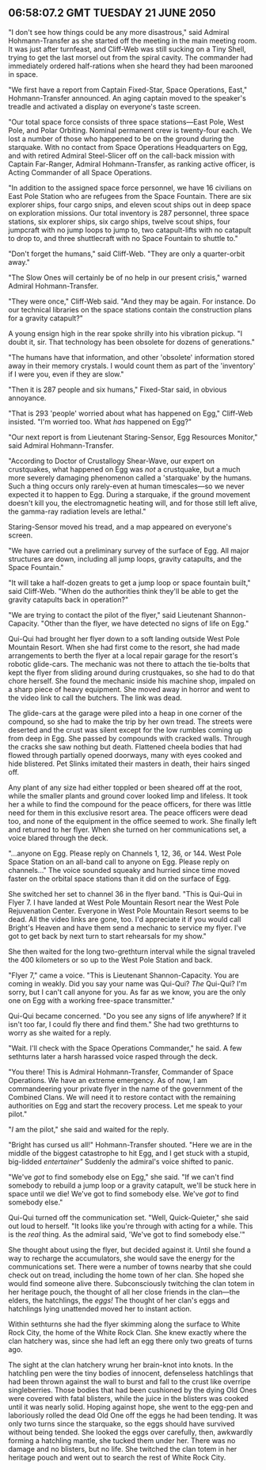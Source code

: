 ## 06:58:07.2 GMT TUESDAY 21 JUNE 2050
"I don't see how things could be any more disastrous," said Admiral Hohmann-Transfer as she started off the meeting in the main meeting room. It was just after turnfeast, and Cliff-Web was still sucking on a Tiny Shell, trying to get the last morsel out from the spiral cavity. The commander had immediately ordered half-rations when she heard they had been marooned in space.

"We first have a report from Captain Fixed-Star, Space Operations, East," Hohmann-Transfer announced. An aging captain moved to the speaker's treadle and activated a display on everyone's taste screen.

"Our total space force consists of three space stations&mdash;East Pole, West Pole, and Polar Orbiting. Nominal permanent crew is twenty-four each. We lost a number of those who happened to be on the ground during the starquake. With no contact from Space Operations Headquarters on Egg, and with retired Admiral Steel-Slicer off on the call-back mission with Captain Far-Ranger, Admiral Hohmann-Transfer, as ranking active officer, is Acting Commander of all Space Operations.

"In addition to the assigned space force personnel, we have 16 civilians on East Pole Station who are refugees from the Space Fountain. There are six explorer ships, four cargo snips, and eleven scout ships out in deep space on exploration missions. Our total inventory is 287 personnel, three space stations, six explorer ships, six cargo ships, twelve scout ships, four jumpcraft with no jump loops to jump to, two catapult-lifts with no catapult to drop to, and three shuttlecraft with no Space Fountain to shuttle to."

"Don't forget the humans," said Cliff-Web. "They are only a quarter-orbit away."

"The Slow Ones will certainly be of no help in our present crisis," warned Admiral Hohmann-Transfer.

"They were once," Cliff-Web said. "And they may be again. For instance. Do our technical libraries on the space stations contain the construction plans for a gravity catapult?"

A young ensign high in the rear spoke shrilly into his vibration pickup. "I doubt it, sir. That technology has been obsolete for dozens of generations."

"The humans have that information, and other 'obsolete' information stored away in their memory crystals. I would count them as part of the 'inventory' if I were you, even if they are slow."

"Then it is 287 people and six humans," Fixed-Star said, in obvious annoyance.

"That is 293 'people' worried about what has happened on Egg," Cliff-Web insisted. "I'm worried too. What _has_ happened on Egg?"

"Our next report is from Lieutenant Staring-Sensor, Egg Resources Monitor," said Admiral Hohmann-Transfer.

"According to Doctor of Crustallogy Shear-Wave, our expert on crustquakes, what happened on Egg was _not_ a crustquake, but a much more severely damaging phenomenon called a 'starquake' by the humans. Such a thing occurs only rarely-even at human timescales&mdash;so we never expected it to happen to Egg. During a starquake, if the ground movement doesn't kill you, the electromagnetic heating will, and for those still left alive, the gamma-ray radiation levels are lethal."

Staring-Sensor moved his tread, and a map appeared on everyone's screen.

"We have carried out a preliminary survey of the surface of Egg. All major structures are down, including all jump loops, gravity catapults, and the Space Fountain."

"It will take a half-dozen greats to get a jump loop or space fountain built," said Cliff-Web. "When do the authorities think they'll be able to get the gravity catapults back in operation?"

"We are trying to contact the pilot of the flyer," said Lieutenant Shannon-Capacity. "Other than the flyer, we have detected no signs of life on Egg."

Qui-Qui had brought her flyer down to a soft landing outside West Pole Mountain Resort. When she had first come to the resort, she had made arrangements to berth the flyer at a local repair garage for the resort's robotic glide-cars. The mechanic was not there to attach the tie-bolts that kept the flyer from sliding around during crustquakes, so she had to do that chore herself. She found the mechanic inside his machine shop, impaled on a sharp piece of heavy equipment. She moved away in horror and went to the video link to call the butchers. The link was dead.

The glide-cars at the garage were piled into a heap in one corner of the compound, so she had to make the trip by her own tread. The streets were deserted and the crust was silent except for the low rumbles coming up from deep in Egg. She passed by compounds with cracked walls. Through the cracks she saw nothing but death. Flattened cheela bodies that had flowed through partially opened doorways, many with eyes cooked and hide blistered. Pet Slinks imitated their masters in death, their hairs singed off.

Any plant of any size had either toppled or been sheared off at the root, while the smaller plants and ground cover looked limp and lifeless. It took her a while to find the compound for the peace officers, for there was little need for them in this exclusive resort area. The peace officers were dead too, and none of the equipment in the office seemed to work. She finally left and returned to her flyer. When she turned on her communications set, a voice blared through the deck.

"...anyone on Egg. Please reply on Channels 1, 12, 36, or 144. West Pole Space Station on an all-band call to anyone on Egg. Please reply on channels..." The voice sounded squeaky and hurried since time moved faster on the orbital space stations than it did on the surface of Egg.

She switched her set to channel 36 in the flyer band. "This is Qui-Qui in Flyer 7. I have landed at West Pole Mountain Resort near the West Pole Rejuvenation Center. Everyone in West Pole Mountain Resort seems to be dead. All the video links are gone, too. I'd appreciate it if you would call Bright's Heaven and have them send a mechanic to service my flyer. I've got to get back by next turn to start rehearsals for my show."

She then waited for the long two-grethturn interval while the signal traveled the 400 kilometers or so up to the West Pole Station and back.

"Flyer 7," came a voice. "This is Lieutenant Shannon-Capacity. You are coming in weakly. Did you say your name was Qui-Qui? _The_ Qui-Qui? I'm sorry, but I can't call anyone for you. As far as we know, you are the only one on Egg with a working free-space transmitter."

Qui-Qui became concerned. "Do you see any signs of life anywhere? If it isn't too far, I could fly there and find them." She had two grethturns to worry as she waited for a reply.

"Wait. I'll check with the Space Operations Commander," he said. A few sethturns later a harsh harassed voice rasped through the deck.

"You there! This is Admiral Hohmann-Transfer, Commander of Space Operations. We have an extreme emergency. As of now, I am commandeering your private flyer in the name of the government of the Combined Clans. We will need it to restore contact with the remaining authorities on Egg and start the recovery process. Let me speak to your pilot."

"_I_ am the pilot," she said and waited for the reply.

"Bright has cursed us all!" Hohmann-Transfer shouted. "Here we are in the middle of the biggest catastrophe to hit Egg, and I get stuck with a stupid, big-lidded _entertainer"_ Suddenly the admiral's voice shifted to panic.

"We've _got_ to find somebody else on Egg," she said. "If we can't find somebody to rebuild a jump loop or a gravity catapult, we'll be stuck here in space until we die! We've got to find somebody else. We've _got_ to find somebody else."

Qui-Qui turned off the communication set. "Well, Quick-Quieter," she said out loud to herself. "It looks like you're through with acting for a while. This is the _real_ thing. As the admiral said, 'We've got to find somebody else.'"

She thought about using the flyer, but decided against it. Until she found a way to recharge the accumulators, she would save the energy for the communications set. There were a number of towns nearby that she could check out on tread, including the home town of her clan. She hoped she would find someone alive there. Subconsciously twitching the clan totem in her heritage pouch, the thought of all her close friends in the clan&mdash;the elders, the hatchlings, the _eggs!_ The thought of her clan's eggs and hatchlings lying unattended moved her to instant action.

Within sethturns she had the flyer skimming along the surface to White Rock City, the home of the White Rock Clan. She knew exactly where the clan hatchery was, since she had left an egg there only two greats of turns ago.

The sight at the clan hatchery wrung her brain-knot into knots. In the hatchling pen were the tiny bodies of innocent, defenseless hatchlings that had been thrown against the wall to burst and fall to the crust like overripe singleberries. Those bodies that had been cushioned by the dying Old Ones were covered with fatal blisters, while the juice in the blisters was cooked until it was nearly solid. Hoping against hope, she went to the egg-pen and laboriously rolled the dead Old One off the eggs he had been tending. It was only two turns since the starquake, so the eggs should have survived without being tended. She looked the eggs over carefully, then, awkwardly forming a hatchling mantle, she tucked them under her. There was no damage and no blisters, but no life. She twitched the clan totem in her heritage pouch and went out to search the rest of White Rock City.